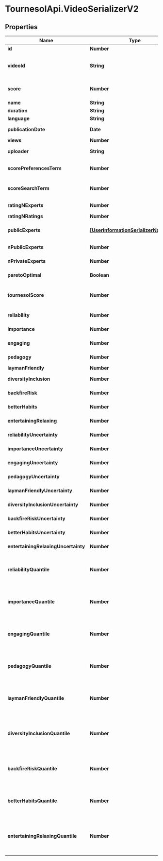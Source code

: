 # TournesolApi.VideoSerializerV2

## Properties

Name | Type | Description | Notes
------------ | ------------- | ------------- | -------------
**id** | **Number** |  | [readonly] 
**videoId** | **String** | Video ID from YouTube URL, matches ^[A-Za-z0-9-_]+$ | 
**score** | **Number** | Computed video score. | [readonly] [default to 0.0]
**name** | **String** | Video Title | [readonly] 
**duration** | **String** | Video Duration | [readonly] 
**language** | **String** | Language as str. | [readonly] 
**publicationDate** | **Date** | When the video was published | [readonly] 
**views** | **Number** | Number of views | [readonly] 
**uploader** | **String** | Name of the channel (uploader) | [readonly] 
**scorePreferencesTerm** | **Number** | Computed video score [preferences]. | [readonly] [default to 0.0]
**scoreSearchTerm** | **Number** | Computed video score [search]. | [readonly] [default to 0.0]
**ratingNExperts** | **Number** | Number of experts in ratings | [readonly] 
**ratingNRatings** | **Number** | Number of ratings | [readonly] 
**publicExperts** | [**[UserInformationSerializerNameOnly]**](UserInformationSerializerNameOnly.md) | First 10 public certified contributors | [readonly] 
**nPublicExperts** | **Number** | Number of certified public contributors | [readonly] 
**nPrivateExperts** | **Number** | Number certified private contributors | [readonly] 
**paretoOptimal** | **Boolean** | Is this video pareto-optimal? | [readonly] 
**tournesolScore** | **Number** | The total Tournesol score with uniform preferences (value&#x3D;50.0) | [readonly] [default to 0.0]
**reliability** | **Number** | Reliable and not misleading | [readonly] 
**importance** | **Number** | Important and actionable | [readonly] 
**engaging** | **Number** | Engaging and thought-provoking | [readonly] 
**pedagogy** | **Number** | Clear and pedagogical | [readonly] 
**laymanFriendly** | **Number** | Layman-friendly | [readonly] 
**diversityInclusion** | **Number** | Diversity and Inclusion | [readonly] 
**backfireRisk** | **Number** | Resilience to backfiring risks | [readonly] 
**betterHabits** | **Number** | Encourages better habits | [readonly] 
**entertainingRelaxing** | **Number** | Entertaining and relaxing | [readonly] 
**reliabilityUncertainty** | **Number** | Uncertainty for reliability | [readonly] 
**importanceUncertainty** | **Number** | Uncertainty for importance | [readonly] 
**engagingUncertainty** | **Number** | Uncertainty for engaging | [readonly] 
**pedagogyUncertainty** | **Number** | Uncertainty for pedagogy | [readonly] 
**laymanFriendlyUncertainty** | **Number** | Uncertainty for layman_friendly | [readonly] 
**diversityInclusionUncertainty** | **Number** | Uncertainty for diversity_inclusion | [readonly] 
**backfireRiskUncertainty** | **Number** | Uncertainty for backfire_risk | [readonly] 
**betterHabitsUncertainty** | **Number** | Uncertainty for better_habits | [readonly] 
**entertainingRelaxingUncertainty** | **Number** | Uncertainty for entertaining_relaxing | [readonly] 
**reliabilityQuantile** | **Number** | Top quantile for reliability for all rated videos for aggregated scores. 0.0&#x3D;best, 1.0&#x3D;worst | [readonly] 
**importanceQuantile** | **Number** | Top quantile for importance for all rated videos for aggregated scores. 0.0&#x3D;best, 1.0&#x3D;worst | [readonly] 
**engagingQuantile** | **Number** | Top quantile for engaging for all rated videos for aggregated scores. 0.0&#x3D;best, 1.0&#x3D;worst | [readonly] 
**pedagogyQuantile** | **Number** | Top quantile for pedagogy for all rated videos for aggregated scores. 0.0&#x3D;best, 1.0&#x3D;worst | [readonly] 
**laymanFriendlyQuantile** | **Number** | Top quantile for layman_friendly for all rated videos for aggregated scores. 0.0&#x3D;best, 1.0&#x3D;worst | [readonly] 
**diversityInclusionQuantile** | **Number** | Top quantile for diversity_inclusion for all rated videos for aggregated scores. 0.0&#x3D;best, 1.0&#x3D;worst | [readonly] 
**backfireRiskQuantile** | **Number** | Top quantile for backfire_risk for all rated videos for aggregated scores. 0.0&#x3D;best, 1.0&#x3D;worst | [readonly] 
**betterHabitsQuantile** | **Number** | Top quantile for better_habits for all rated videos for aggregated scores. 0.0&#x3D;best, 1.0&#x3D;worst | [readonly] 
**entertainingRelaxingQuantile** | **Number** | Top quantile for entertaining_relaxing for all rated videos for aggregated scores. 0.0&#x3D;best, 1.0&#x3D;worst | [readonly] 



